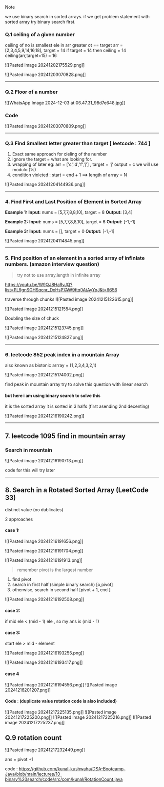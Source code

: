 

> [!NOTE]
> we use binary search in sorted arrays.
> if we get problem statement with sorted array try binary search first.

### Q.1 ceiling of a given number 

ceiling of no is smallest ele in arr greater ot == target
arr = [2,3,4,5,9,14,16,18], target = 14
if target = 14 then ceiling = 14
ceiling(arr,target=15) = 16 

![[Pasted image 20241202175529.png]]


![[Pasted image 20241203070828.png]]

---
### Q.2 Floor of a number

![[WhatsApp Image 2024-12-03 at 06.47.31_98d7e648.jpg]]

### Code 

![[Pasted image 20241203070809.png]]

---
### Q.3 Find Smallest letter greater than target [ leetcode : 744 ]


1. Exact same approach for cieling of the number
2. ignore the target = what are looking for.
3. wrapping of later eg: arr = ['c','d','f','j'] , target = 'j' output = c we will use modulo (%) 
4. condition violeted : start = end + 1 ==> length of array = N   

![[Pasted image 20241204144936.png]]

---
### 4. Find First and Last Position of Element in Sorted Array

**Example 1:**
**Input:** nums = [5,7,7,8,8,10], target = 8
**Output:** [3,4]

**Example 2:**
**Input:** nums = [5,7,7,8,8,10], target = 6
**Output:** [-1,-1]

**Example 3:**
**Input:** nums = [], target = 0
**Output:** [-1,-1]

![[Pasted image 20241204114845.png]]

---

### 5. Find position of an element in a sorted array of infiniate numbers. (amazon interview question)

> try not to use array.length in infinite array 

https://youtu.be/W9QJ8HaRvJQ?list=PL9gnSGHSqcnr_DxHsP7AW9ftq0AtAyYqJ&t=6656

traverse through chunks
![[Pasted image 20241215122615.png]]

![[Pasted image 20241215121554.png]]


Doubling the size of chuck 

![[Pasted image 20241215123745.png]]

![[Pasted image 20241215124827.png]]

---
### 6. leetcode 852 peak index in a mountain Array

also known as biotonic arrray = {1,2,3,4,3,2,1}

![[Pasted image 20241215174002.png]]


find peak in mountain array
try to solve this question with linear search
#### but here i am using binary search to solve this

it is the sorted array it is sorted in 3 halfs (first asending 2nd decenting)

![[Pasted image 20241216190242.png]]

---
## 7. leetcode 1095 find in mountain array
### Search in mountain

![[Pasted image 20241216190713.png]]

code for this will try later

---
## 8. Search in a Rotated Sorted Array (LeetCode 33)

distinct value (no dublicates)

2 approaches 

#### case 1:
![[Pasted image 20241216191656.png]]

![[Pasted image 20241216191704.png]]

![[Pasted image 20241216191913.png]]

> remember pivot is the largest number 


1. find pivot 
2. search in first half (simple binary search) [o,pivot]
3. otherwise, search in second half [pivot + 1, end ]

![[Pasted image 20241216192508.png]]

#### case 2:

if mid ele  < (mid - 1) ele , so my ans is (mid - 1)

#### case 3: 

start ele > mid - element

![[Pasted image 20241216193255.png]]

![[Pasted image 20241216193417.png]]



#### case 4

![[Pasted image 20241216194556.png]] 
![[Pasted image 20241216201207.png]]

#### Code : (duplicate value rotation code is also included)
![[Pasted image 20241217225135.png]]
![[Pasted image 20241217225200.png]]
![[Pasted image 20241217225216.png]]
![[Pasted image 20241217225237.png]]

## Q.9 rotation count

![[Pasted image 20241217232449.png]]

ans = pivot +1

code : https://github.com/kunal-kushwaha/DSA-Bootcamp-Java/blob/main/lectures/10-binary%20search/code/src/com/kunal/RotationCount.java
